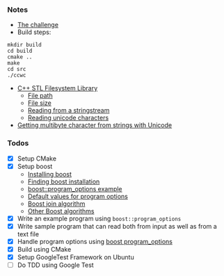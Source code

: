 ### Notes
- [The challenge](https://codingchallenges.fyi/challenges/challenge-wc)
- Build steps:
```
mkdir build
cd build
cmake ..
make
cd src
./ccwc
```
- [C++ STL Filesystem Library](https://en.cppreference.com/w/cpp/filesystem)
	- [File path](https://en.cppreference.com/w/cpp/filesystem/path/path)
	- [File size](https://en.cppreference.com/w/cpp/filesystem/file_size)
	- [Reading from a stringstream](https://www.geeksforgeeks.org/removing-spaces-string-using-stringstream/)
	- [Reading unicode characters](https://cplusplus.com/forum/beginner/58915/)
- [Getting multibyte character from strings with Unicode](https://en.cppreference.com/w/cpp/string/multibyte/wctomb#:~:text=Converts%20a%20wide%20character%20wc,the%20current%20locale's%20LC_CTYPE%20category.)

### Todos
- [x] Setup CMake
- [x] Setup boost
	- [Installing boost](https://stackoverflow.com/a/29657712/6656493)
	- [Finding boost installation](https://superuser.com/a/1431334)
	- [boost::program_options example](https://github.com/boostorg/program_options/tree/develop/example)
	- [Default values for program options](https://stackoverflow.com/a/31908741/6656493)
	- [Boost join algorithm](https://www.geeksforgeeks.org/boostalgorithmjoin-in-cpp-library/)
	- [Other Boost algorithms](https://www.boost.org/doc/libs/1_72_0/doc/html/string_algo.html)
- [x] Write an example program using `boost::program_options`
- [x] Write sample program that can read both from input as well as from a text file
- [x] Handle program options using [boost program_options](https://theboostcpplibraries.com/boost.program_options)
- [x] Build using CMake
- [x] Setup GoogleTest Framework on Ubuntu
- [ ] Do TDD using Google Test
